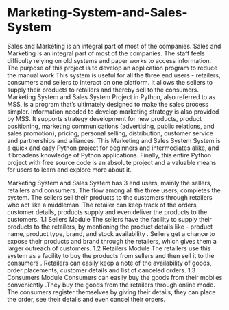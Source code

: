 # Marketing-System-and-Sales-System


Sales and Marketing is an integral part of most of the companies. Sales and
Marketing is an integral part of most of the companies.
The staff feels difficulty relying on old systems and paper works to access
information. The purpose of this project is to develop an application program to
reduce the manual work
This system is useful for all the three end users - retailers, consumers and sellers to
interact on one platform. It allows the sellers to supply their products to retailers and
thereby sell to the consumers.
Marketing System and Sales System Project in Python, also referred to as MSS, is a
program that’s ultimately designed to make the sales process simpler.
Information needed to develop marketing strategy is also provided by MSS. It
supports strategy development for new products, product positioning, marketing
communications (advertising, public relations, and sales promotion), pricing,
personal selling, distribution, customer service and partnerships and alliances.
This Marketing and Sales System System is a quick and easy Python project for
beginners and intermediates alike, and it broadens knowledge of Python
applications. Finally, this entire Python project with free source code is an absolute
project and a valuable means for users to learn and explore more about it.


Marketing System and Sales System has 3 end users, mainly the sellers, retailers and
consumers. The flow among all the three users, completes the system. The sellers sell
their products to the customers through retailers who act like a middleman. The
retailer can keep track of the orders, customer details, products supply and even
deliver the products to the customers.
1.1 Sellers Module
The sellers have the facility to supply their products to the retailers, by mentioning
the product details like - product name, product type, brand, and stock availability .
Sellers get a chance to expose their products and brand through the retailers, which
gives them a larger outreach of customers.
1.2 Retailers Module
The retailers use this system as a facility to buy the products from sellers and then
sell it to the consumers .
Retailers can easily keep a note of the availability of goods, order placements,
customer details and list of canceled orders.
1.3 Consumers Module
Consumers can easily buy the goods from their mobiles conveniently .They buy the
goods from the retailers through online mode.
The consumers register themselves by giving their details, they can place the order,
see their details and even cancel their orders.



